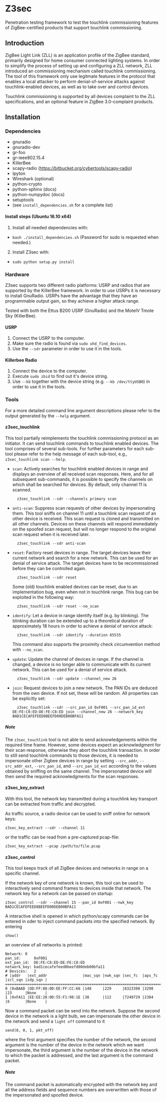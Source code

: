 # Z3sec

Penetration testing framework to test the touchlink commissioning features of ZigBee-certified products that support touchlink commissioning.

## Introduction

ZigBee Light Link (ZLL) is an application profile of the ZigBee standard, primarily designed for home consumer connected lighting systems. In order to simplify the process of setting up and configuring a ZLL network, ZLL introduced an commissioning mechanism called touchlink commissioning. The tool of this framework only use legitmate features in the protocol that enables a local attacker to perform denial-of-service attacks against touchlink-enabled devices, as well as to take over and control devices.

Touchlink commissioning is supported by all devices complaint to the ZLL specifications, and an optional feature in ZigBee 3.0-complaint products.

## Installation

### Dependencies

+ gnuradio
+ gnuradio-dev
+ gr-foo
+ gr-ieee802.15.4
+ KillerBee
+ scapy-radio (https://bitbucket.org/cybertools/scapy-radio)
+ Ipyton
+ Wireshark (optional)
+ python-crypto
+ python-sphinx (docs)
+ python-numpydoc (docs)
+ setuptools
+ (see `install_dependencies.sh` for a complete list)

#### Install steps (Ubuntu 16.10 x64)

1. Install all needed dependencies with:
  - `bash ./install_dependencies.sh`
   (Password for sudo is requested when needed.)
2. Install Z3sec with:
  - `sudo python setup.py install`

### Hardware

Z3sec supports two different radio platforms: USRP and radios that are
supported by the KillerBee framework. In order to use USRPs it is necessary to
install GnuRadio. USRPs have the advantage that they have an programmable
output gain, so they achieve a higher attack range.

Tested with both the Ettus B200 USRP (GnuRadio) and the MoteIV Tmote Sky
(KillerBee).

#### USRP

1. Connect the USRP to the computer.
3. Make sure the radio is found via `sudo uhd_find_devices`.
3. Use the `--sdr` parameter in order to use it in the tools.

#### Killerbee Radio

1. Connect the device to the computer.
2. Execute `sudo zbid` to find out it's device string.
3. Use `--kb` together with the device string (e.g. `--kb /dev/ttyUSB0`) in
 order to use it in the tools.

### Tools

For a more detailed command line argument descriptions please refer to the
output generated by the `--help` argument.

#### z3sec_touchlink

This tool partially reimplements the touchlink commissioning protocol as an
initiator. It can send touchlink commands to touchlink enabled devices. The
tool comprises of several sub-tools. For further parameters for each sub-tool
please refer to the help message of each sub-tool, e.g., `z3sec_touchlink scan
--help`.

- `scan`: Actively searches for touchlink enabled devices in range and displays
  an overview of all received scan responses. Here, and for all subsequent
  sub-commands, it is possible to specify the channels on which shall be
  searched for devices. By default, only channel 11 is scanned.

        z3sec_touchlink --sdr --channels primary scan
- `anti-scan`: Suppress scan requests of other devices by impersonating them.
  This tool sniffs on channel 11 until a touchlink scan request of an other
  device is received. This scan request is cloned and transmitted on all other
  channels. Devices on these channels will respond immediately on the spoofed
  scan request, but will no longer respond to the original scan request when
  it is received later.

        z3sec_touchlink --sdr anti-scan
- `reset`: Factory reset devices in range. The target devices leave their
  current network and search for a new network. This can be used for an denial
  of service attack. The target devices have to be recommissioned before they
  can be controlled again.

        z3sec_touchlink --sdr reset
  Some (old) touchlink enabled devices can be reset, due to an
  implementation bug, even when not in touchlink range. This bug can be
  exploited in the following way:

        z3sec_touchlink --sdr reset --no_scan
- `identify`: Let a device in range identify itself (e.g. by blinking).
  The blinking duration can be extended up to a theoretical duration of
  approximately 18 hours in order to achieve a denial of service attack:

        z3sec_touchlink --sdr identify --duration 65535
  This command also supports the proximity check circumvention method with
  `--no_scan`.
- `update`: Update the channel of devices in range.  If the channel is changed,
  a device is no longer able to communicate with its current network. This can
  be used for a denial of service attack.

        z3sec_touchlink --sdr update --channel_new 26
- `join`: Request devices to join a new network. The PAN IDs are deduced from
  the own device. If not set, these will be random. All properties can be
  explicitly set:

        z3sec_touchlink --sdr --src_pan_id 0xF001 --src_pan_id_ext DE:FE:C8:ED:DE:FE:C8:ED join --channel_new 26 --network_key BAD1CECAFEFEED8BEEFD00DEB00BFA11

##### Note

The `z3sec_touchlink` tool is not able to send acknowledgements within the
required time frame. However, some devices expect an acknowledgment for their
scan response, otherwise they abort the touchlink transaction. In order to
still send touchlink commands to those devices, it is needed to impersonate
other Zigbee devices in range by setting `--src_addr`, `--src_addr_ext`,
`--src_pan_id`, and `--src_pan_id_ext` according to the values obtained by
sniffing on the same channel. The impersonated device will then send the
required acknowledgments for the scan responses.

#### z3sec_key_extract

With this tool, the network key transmitted during a touchlink key transport
can be extracted from traffic and decrypted.

As traffic source, a radio device can be used to sniff online for
network keys:

    z3sec_key_extract --sdr --channel 11
or the traffic can be read from a pre-captured pcap-file:

    z3sec_key_extract --pcap /path/to/file.pcap

#### z3sec_control
This tool keeps track of all ZigBee devices and networks in range on a specific
channel.

If the network key of one network is known, this tool can be used to
interactively send command frames to devices inside that network. The
network key for a network can be passed on startup:

    z3sec_control --sdr --channel 15 --pan_id 0xF001 --nwk_key BAD1CECAFEFEED8BEEFD00DEB00BFA11
A interactive shell is opened in which python/scapy commands can be entered in
oder to inject command packets into the specified network.
By entering

    show()
an overview of all networks is printed:

    Network: 0
    pan_id:      0xF001
    ext_pan_id:  DE:FE:C8:ED:DE:FE:C8:ED
    network_key: bad1cecafefeed8beefd00deb00bfa11
    # Devices:   2
    # |addr   |ext_addr                |mac_sqn |nwk_sqn |sec_fc  |aps_fc |zcl_sqn |zdp_sqn |
    =========================================================================================
    0 |0xBAAD |DD:FF:88:0D:EE:FF:CC:66 |148     |229     |8323398 |3298   |23      |None    |
    1 |0xFA11 |EE:EE:28:0D:55:F1:98:1E |38      |112     |7249729 |2384   |6       |None    |
Now a command packet can be send into the network. Suppose the second device in
the network is a light bulb, we can impersonate the other device in the network
and send a `light off` command to it

    send(0, 0, 1, pkt_off)
where the first argument specifies the number of the network, the second
argument is the number of the device in the network which we want impersonate,
the third argument is the number of the device in the network to which the
packet is addressed, and the last argument is the command packet.

##### Note
The command packet is automatically encrypted with the network key and all the
address fields and sequence numbers are overwritten with those of the
impersonated and spoofed device.
